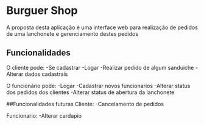 # **Burguer Shop**
A proposta desta aplicação é uma interface web para realização de pedidos de uma lanchonete e gerenciamento destes pedidos

## Funcionalidades
O cliente pode:
-Se cadastrar
-Logar
-Realizar pedido de algum sanduiche
-Alterar dados cadastrais

O funcionário pode:
-Logar
-Cadastrar novos funcionarios
-Alterar status dos pedidos dos clientes
-Alterar status de abertura da lanchonete

##Funcionalidades futuras
Cliente:
-Cancelamento de pedidos

Funcionario:
-Alterar cardapio
